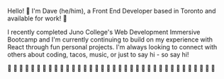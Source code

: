 Hello! 👋 I'm Dave (he/him), a Front End Developer based in Toronto and available for work! 🚀

I recently completed Juno College's Web Development Immersive Bootcamp and I'm currently continuing to build on my experience with React through fun personal projects. I'm always looking to connect with others about coding, tacos, music, or just to say hi - so say hi! 

🌮 🌮 🌮 🌮 🌮 🌮 🌮 🌮 🌮 🌮 🌮 🌮 🌮 🌮 🌮 🌮 🌮 🌮 🌮 🌮 🌮 🌮 🌮 🌮 🌮 🌮 🌮 🌮 🌮 🌮 🌮 🌮 🌮 🌮 🌮 🌮 
